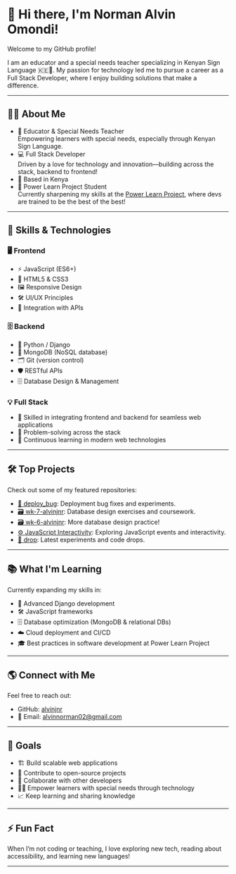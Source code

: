 # 👋 Hi there, I'm Norman Alvin Omondi!

Welcome to my GitHub profile!

I am an educator and a special needs teacher specializing in Kenyan Sign Language 🇰🇪🤟. My passion for technology led me to pursue a career as a Full Stack Developer, where I enjoy building solutions that make a difference.

---

## 🧑‍🏫 About Me

- 🏫 Educator & Special Needs Teacher  
  Empowering learners with special needs, especially through Kenyan Sign Language.
- 💻 Full Stack Developer  
  Driven by a love for technology and innovation—building across the stack, backend to frontend!
- 📍 Based in Kenya
- 🚀 Power Learn Project Student  
  Currently sharpening my skills at the [Power Learn Project](https://powerlearnproject.org), where devs are trained to be the best of the best!

---

## 🚀 Skills & Technologies

### 🖥️ Frontend
- ⚡ JavaScript (ES6+)
- 🎨 HTML5 & CSS3
- 🖼️ Responsive Design
- 🛠️ UI/UX Principles
- 🔗 Integration with APIs

### 🗄️ Backend
- 🐍 Python / Django
- 🍃 MongoDB (NoSQL database)
- 🗂️ Git (version control)
- 🛡️ RESTful APIs
- 🗄️ Database Design & Management

### 💡 Full Stack
- 🔗 Skilled in integrating frontend and backend for seamless web applications
- 🧩 Problem-solving across the stack
- 🚀 Continuous learning in modern web technologies

---

## 🛠️ Top Projects

Check out some of my featured repositories:
- [🐞 deploy_bug](https://github.com/alvinjnr/deploy_bug): Deployment bug fixes and experiments.
- [🗃️ wk-7-alvinjnr](https://github.com/PLP-Database-Design/wk-7-alvinjnr): Database design exercises and coursework.
- [🗃️ wk-6-alvinjnr](https://github.com/PLP-Database-Design/wk-6-alvinjnr): More database design practice!
- [⚙️ JavaScript Interactivity](https://github.com/alvinjnr/plp-webtechnologies-classroom-july2025-july-2025-javascript-events-and-basic-interactivity-javascrip): Exploring JavaScript events and interactivity.
- [💾 drop](https://github.com/alvinjnr/drop): Latest experiments and code drops.

---

## 📚 What I'm Learning

Currently expanding my skills in:
- 🚦 Advanced Django development
- 🛠️ JavaScript frameworks
- 🗄️ Database optimization (MongoDB & relational DBs)
- ☁️ Cloud deployment and CI/CD
- 🎓 Best practices in software development at Power Learn Project

---

## 🌎 Connect with Me

Feel free to reach out:
- GitHub: [alvinjnr](https://github.com/alvinjnr)
- 📧 Email: alvinnorman02@gmail.com

---

## 🎯 Goals

- 🏗️ Build scalable web applications
- 🌱 Contribute to open-source projects
- 🤝 Collaborate with other developers
- 👩‍🎓 Empower learners with special needs through technology
- 📈 Keep learning and sharing knowledge

---

## ⚡ Fun Fact

When I’m not coding or teaching, I love exploring new tech, reading about accessibility, and learning new languages!

---

